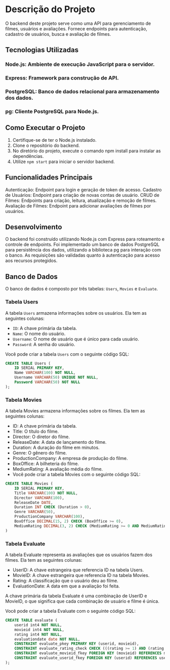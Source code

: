 # Descrição do Projeto
O backend deste projeto serve como uma API para gerenciamento de filmes, usuários e avaliações. Fornece endpoints para autenticação, cadastro de usuários, busca e avaliação de filmes.

## Tecnologias Utilizadas

### Node.js: Ambiente de execução JavaScript para o servidor.
### Express: Framework para construção de API.
### PostgreSQL: Banco de dados relacional para armazenamento dos dados.
### pg: Cliente PostgreSQL para Node.js.

## Como Executar o Projeto

1. Certifique-se de ter o Node.js instalado.
2. Clone o repositório do backend.
3. No diretório do projeto, execute o comando npm install para instalar as dependências.
4. Utilize `npm start` para iniciar o servidor backend.

## Funcionalidades Principais

Autenticação: Endpoint para login e geração de token de acesso.
Cadastro de Usuários: Endpoint para criação de novas contas de usuário.
CRUD de Filmes: Endpoints para criação, leitura, atualização e remoção de filmes.
Avaliação de Filmes: Endpoint para adicionar avaliações de filmes por usuários.

## Desenvolvimento

O backend foi construído utilizando Node.js com Express para roteamento e controle de endpoints. Foi implementado um banco de dados PostgreSQL para persistência dos dados, utilizando a biblioteca pg para interação com o banco. As requisições são validadas quanto à autenticação para acesso aos recursos protegidos.

## Banco de Dados

O banco de dados é composto por três tabelas: `Users`, `Movies` e `Evaluate`. 

### Tabela Users

A tabela `Users` armazena informações sobre os usuários. Ela tem as seguintes colunas:

 - `ID`: A chave primária da tabela.
 - `Name`: O nome do usuário.
 - `Username`: O nome de usuário que é único para cada usuário.
 - `Password`: A senha do usuário.

Você pode criar a tabela `Users` com o seguinte código SQL:

``` sql
CREATE TABLE Users (
    ID SERIAL PRIMARY KEY,
    Name VARCHAR(100) NOT NULL,
    Username VARCHAR(50) UNIQUE NOT NULL,
    Password VARCHAR(50) NOT NULL
);
```

### Tabela Movies
A tabela Movies armazena informações sobre os filmes. Ela tem as seguintes colunas:
 
 - ID: A chave primária da tabela.
 - Title: O título do filme.
 - Director: O diretor do filme.
 - ReleaseDate: A data de lançamento do filme.
 - Duration: A duração do filme em minutos.
 - Genre: O gênero do filme.
 - ProductionCompany: A empresa de produção do filme.
 - BoxOffice: A bilheteria do filme.
 - MediumRating: A avaliação média do filme.
 - Você pode criar a tabela Movies com o seguinte código SQL:

``` sql
CREATE TABLE Movies (
    ID SERIAL PRIMARY KEY,
    Title VARCHAR(100) NOT NULL,
    Director VARCHAR(100),
    ReleaseDate DATE,
    Duration INT CHECK (Duration > 0),
    Genre VARCHAR(50),
    ProductionCompany VARCHAR(100),
    BoxOffice DECIMAL(15, 2) CHECK (BoxOffice >= 0),
    MediumRating DECIMAL(3, 2) CHECK (MediumRating >= 0 AND MediumRating <= 5)
)
```

### Tabela Evaluate
A tabela Evaluate representa as avaliações que os usuários fazem dos filmes. Ela tem as seguintes colunas:

 - UserID: A chave estrangeira que referencia ID na tabela Users.
 - MovieID: A chave estrangeira que referencia ID na tabela Movies.
 - Rating: A classificação que o usuário deu ao filme.
 - EvaluationDate: A data em que a avaliação foi feita.

A chave primária da tabela Evaluate é uma combinação de UserID e MovieID, o que significa que cada combinação de usuário e filme é única.

Você pode criar a tabela Evaluate com o seguinte código SQL:

``` sql
CREATE TABLE evaluate (
	userid int4 NOT NULL,
	movieid int4 NOT NULL,
	rating int4 NOT NULL,
	evaluationdate date NOT NULL,
	CONSTRAINT evaluate_pkey PRIMARY KEY (userid, movieid),
	CONSTRAINT evaluate_rating_check CHECK (((rating >= 1) AND (rating <= 5))),
	CONSTRAINT evaluate_movieid_fkey FOREIGN KEY (movieid) REFERENCES movies(id),
	CONSTRAINT evaluate_userid_fkey FOREIGN KEY (userid) REFERENCES users(id) ON DELETE CASCADE
);
```